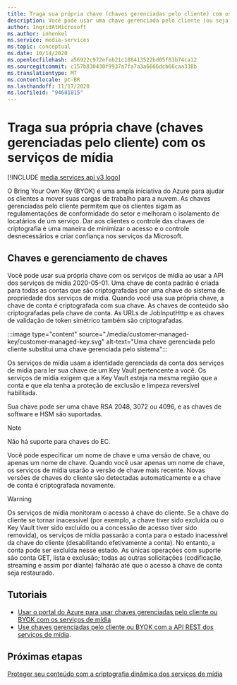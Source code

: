 ```yaml
---
title: Traga sua própria chave (chaves gerenciadas pelo cliente) com os serviços de mídia
description: Você pode usar uma chave gerenciada pelo cliente (ou seja, traga sua própria chave) com os serviços de mídia.
author: IngridAtMicrosoft
ms.author: inhenkel
ms.service: media-services
ms.topic: conceptual
ms.date: 10/14/2020
ms.openlocfilehash: a56922c972efeb21c188413522bd05f83b74ca12
ms.sourcegitcommit: c157b830430f9937a7fa7a3a6666dcb66caa338b
ms.translationtype: MT
ms.contentlocale: pt-BR
ms.lasthandoff: 11/17/2020
ms.locfileid: "94681815"
---
```

# <a name="bring-your-own-key-customer-managed-keys-with-media-services"></a>Traga sua própria chave (chaves gerenciadas pelo cliente) com os serviços de mídia

[!INCLUDE [media services api v3 logo](./includes/v3-hr.md)]

O Bring Your Own Key (BYOK) é uma ampla iniciativa do Azure para ajudar os clientes a mover suas cargas de trabalho para a nuvem. As chaves gerenciadas pelo cliente permitem que os clientes sigam as regulamentações de conformidade do setor e melhoram o isolamento de locatários de um serviço. Dar aos clientes o controle das chaves de criptografia é uma maneira de minimizar o acesso e o controle desnecessários e criar confiança nos serviços da Microsoft.

## <a name="keys-and-key-management"></a>Chaves e gerenciamento de chaves

Você pode usar sua própria chave com os serviços de mídia ao usar a API dos serviços de mídia 2020-05-01. Uma chave de conta padrão é criada para todas as contas que são criptografadas por uma chave do sistema de propriedade dos serviços de mídia. Quando você usa sua própria chave, a chave de conta é criptografada com sua chave. As chaves de conteúdo são criptografadas pela chave de conta. As URLs de JobInputHttp e as chaves de validação de token simétrico também são criptografadas.

:::image type="content" source="./media/customer-managed-key/customer-managed-key.svg" alt-text="Uma chave gerenciada pelo cliente substitui uma chave gerenciada pelo sistema":::

Os serviços de mídia usam a identidade gerenciada da conta dos serviços de mídia para ler sua chave de um Key Vault pertencente a você. Os serviços de mídia exigem que a Key Vault esteja na mesma região que a conta e que ela tenha a proteção de exclusão e limpeza reversível habilitada.

Sua chave pode ser uma chave RSA 2048, 3072 ou 4096, e as chaves de software e HSM são suportadas.

> [!NOTE]
> Não há suporte para chaves do EC.

Você pode especificar um nome de chave e uma versão de chave, ou apenas um nome de chave. Quando você usar apenas um nome de chave, os serviços de mídia usarão a versão de chave mais recente. Novas versões de chaves do cliente são detectadas automaticamente e a chave de conta é criptografada novamente.

> [!WARNING]
> Os serviços de mídia monitoram o acesso à chave do cliente. Se a chave do cliente se tornar inacessível (por exemplo, a chave tiver sido excluída ou o Key Vault tiver sido excluído ou a concessão de acesso tiver sido removida), os serviços de mídia passarão a conta para o estado inacessível da chave do cliente (desabilitando efetivamente a conta). No entanto, a conta pode ser excluída nesse estado. As únicas operações com suporte são conta GET, lista e exclusão; todas as outras solicitações (codificação, streaming e assim por diante) falharão até que o acesso à chave de conta seja restaurado.

## <a name="tutorials"></a>Tutoriais

- [Usar o portal do Azure para usar chaves gerenciadas pelo cliente ou BYOK com os serviços de mídia](tutorial-byok-portal.md)
- [Use chaves gerenciadas pelo cliente ou BYOK com a API REST dos serviços de mídia](tutorial-byok-postman.md).

## <a name="next-steps"></a>Próximas etapas

[Proteger seu conteúdo com a criptografia dinâmica dos serviços de mídia](content-protection-overview.md)
